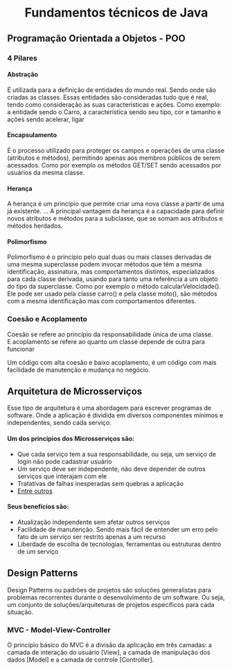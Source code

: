 <div align="center">
  <h1>Fundamentos técnicos de Java</h1>
</div>

## Programação Orientada a Objetos - POO

### 4 Pilares

#### Abstração
É utilizada para a definição de entidades do mundo real. Sendo onde são criadas as classes. Essas entidades são consideradas tudo que é real, tendo como consideração as suas características e ações. Como exemplo: a entidade sendo o Carro, a característica sendo seu tipo, cor e tamanho e ações sendo acelerar, ligar

#### Encapsulamento 
É o processo utilizado para proteger os campos e operações de uma classe (atributos e métodos), permitindo apenas aos membros públicos de serem acessados. Como por exemplo os métodos GET/SET sendo acessados por usuários da mesma classe.

#### Herança
A herança é um princípio que permite criar uma nova classe a partir de uma já existente. ... A principal vantagem da herança é a capacidade para definir novos atributos e métodos para a subclasse, que se somam aos atributos e métodos herdados.

#### Polimorfismo
Polimorfismo é o princípio pelo qual duas ou mais classes derivadas de uma mesma superclasse podem invocar métodos que têm a mesma identificação, assinatura, mas comportamentos distintos, especializados para cada classe derivada, usando para tanto uma referência a um objeto do tipo da superclasse. 
Como por exemplo o método calcularVelocidade().  Ele pode ser usado pela classe carro() e pela classe moto(), são métodos com a mesma identificação mas com comportamentos diferentes.

### Coesão e Acoplamento
Coesão se refere ao princípio da responsabilidade única de uma classe. </br>
E acoplamento se refere ao quanto um classe depende de outra para funcionar 

Um código com alta coesão e baixo acoplamento, é um código com mais facilidade de manutenção e mudança no negócio.

## Arquitetura de Microsserviços
Esse tipo de arquitetura é uma abordagem para escrever programas de software. Onde a aplicação é dividida em diversos componentes mínimos e independentes, sendo cada serviço.

#### Um dos princípios dos Microsserviços são:

- Que cada serviço tem a sua responsabilidade, ou seja, um serviço de login não pode cadastrar usuário
- Um serviço deve ser independente, não deve depender de outros serviços que interajam com ele
- Tratativas de falhas inesperadas sem quebras a aplicação 
- [Entre outros](https://medium.com/introducao-a-arquitetura-de-microservicos/introdu%C3%A7%C3%A3o-a-microsservi%C3%A7os-25378269e6f9)

#### Seus benefícios são:

- Atualização independente sem afetar outros serviços
- Facilidade de manutenção. Sendo mais fácil de entender um erro pelo fato de um serviço ser restrito apenas a um recurso
- Liberdade de escolha de tecnologias, ferramentas ou estruturas dentro de um serviço

## Design Patterns
Design Patterns ou padrões de projetos são soluções generalistas para problemas recorrentes durante o desenvolvimento de um software. Ou seja, um conjunto de soluções/arquiteturas de projetos específicos para cada situação.

### MVC - Model-View-Controller
O princípio básico do MVC é a divisão da aplicação em três camadas: a camada de interação do usuário [View], a camada de manipulação dos dados [Model] e a camada de controle [Controller].

